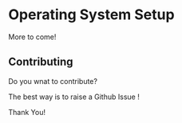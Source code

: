 # Operating System Setup

More to come!

## Contributing

Do you wnat to contribute?

The best way is to raise a Github Issue !

Thank You!
